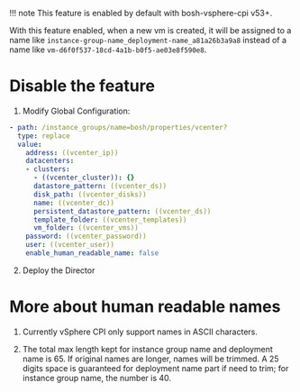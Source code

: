 !!! note
    This feature is enabled by default with bosh-vsphere-cpi v53+.

With this feature enabled, when a new vm is created, it will be assigned to a name like `instance-group-name_deployment-name_a81a26b3a9a8` instead of a name like `vm-d6f0f537-18cd-4a1b-b0f5-ae03e8f590e8`.

# Disable the feature

1. Modify Global Configuration:
```yaml
- path: /instance_groups/name=bosh/properties/vcenter?
  type: replace
  value:
    address: ((vcenter_ip))
    datacenters:
    - clusters:
      - ((vcenter_cluster)): {}
      datastore_pattern: ((vcenter_ds))
      disk_path: ((vcenter_disks))
      name: ((vcenter_dc))
      persistent_datastore_pattern: ((vcenter_ds))
      template_folder: ((vcenter_templates))
      vm_folder: ((vcenter_vms))
    password: ((vcenter_password))
    user: ((vcenter_user))
    enable_human_readable_name: false
```

2. Deploy the Director


# More about human readable names

1. Currently vSphere CPI only support names in ASCII characters.

2. The total max length kept for instance group name and deployment name is 65. If original names are longer, names will be trimmed. A 25 digits space is  guaranteed for deployment name part if need to trim; for instance group name, the number is 40.
